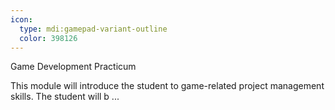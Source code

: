 ```yaml
---
icon:
  type: mdi:gamepad-variant-outline
  color: 398126
---
```


Game Development Practicum

This module will introduce the student to game-related project management skills. The student will b ... 
